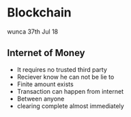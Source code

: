 # Blockchain

wunca 37th  Jul 18

## Internet of Money

* It requires no trusted third party
* Reciever know he can not be lie to
* Finite amount exists
* Transaction can happen from internet
* Between anyone
* clearing complete almost immediately 

